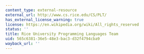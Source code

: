 ```yaml
---
content_type: external-resource
external_url: http://www.cs.rice.edu/CS/PLT/
has_external_license_warning: true
license: https://en.wikipedia.org/wiki/All_rights_reserved
status: ''
title: Rice University Programming Languages Team
uid: 565c6381-36e5-48e3-bac3-d32f4794cba9
wayback_url: ''
---
```

